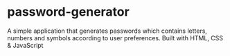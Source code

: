 # password-generator
A simple application that generates passwords which contains letters, numbers and symbols according to user preferences. Built with HTML, CSS &amp; JavaScript 
